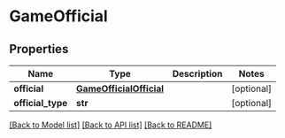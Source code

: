# GameOfficial

## Properties
Name | Type | Description | Notes
------------ | ------------- | ------------- | -------------
**official** | [**GameOfficialOfficial**](GameOfficialOfficial.md) |  | [optional] 
**official_type** | **str** |  | [optional] 

[[Back to Model list]](../README.md#documentation-for-models) [[Back to API list]](../README.md#documentation-for-api-endpoints) [[Back to README]](../README.md)

